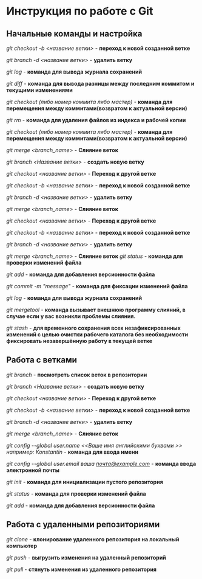 # Инструкция по работе с Git

## Начальные команды и настройка

*git checkout -b <название ветки>* - **переход к новой созданной ветке**

*git branch -d <название ветки>* - **удалить ветку**

*git log* - **команда для вывода журнала сохранений**

*git diff* - **команда для вывода разницы между последним коммитом и текущими изменениями**

*git checkout (либо номер коммита либо мастер)* - **команда для перемещения между коммитами(возвратом к актуальной версии)**

*git rm* - **команда для удаления файлов из индекса и рабочей копии**

*git checkout (либо номер коммита либо мастер)* - **команда для перемещения между 
коммитами(возвратом к актуальной версии)**


*git merge <branch_name>* - **Слияние веток**


*git branch <Название ветки>* - **создать новую ветку**

*git checkout <название ветки>* - **Переход к другой ветке**

*git checkout -b <название ветки>* - **переход к новой созданной ветке**

*git branch -d <название ветки>* - **удалить ветку**

*git merge <branch_name>* - **Слияние веток**


*git checkout <название ветки>* - **Переход к другой ветке**

*git checkout -b <название ветки>* - **переход к новой созданной ветке**

*git branch -d <название ветки>* - **удалить ветку**

*git merge <branch_name>* - **Слияние веток**
*git status* - **команда для проверки изменений файла**

*git add* - **команда для добавления версионности файла**

*git commit -m "message"* - **команда для фиксации изменений файла**

*git log* - **команда для вывода журнала сохранений**

*git mergetool* - **команда вызывает внешнюю программу слияний, в случае если у вас возникли проблемы слияния.**

*git stash* - **для временного сохранения всех незафиксированных изменений с целью очистки рабочего каталога без необходимости фиксировать незавершённую работу в текущей ветке**

## Работа с ветками

*git branch* - **посмотреть список веток в репозитории**

*git branch <Название ветки>* - **создать новую ветку**

*git checkout <название ветки>* - **Переход к другой ветке**

*git checkout -b <название ветки>* - **переход к новой созданной ветке**

*git branch -d <название ветки>* - **удалить ветку**

*git merge <branch_name>* - **Слияние веток**

*git config --global user.name <<Ваше имя английскими буквами >> например: Konstantin* - **команда для ввода имени**

*git config --global user.email ваша почта@example.com* - **команда ввода электронной почты**

*git init* - **команда для инициализации пустого репозитория**

*git status* - **команда для проверки изменений файла**

*git add* - **команда для добавления версионности файла**


## Работа с удаленными репозиториями

*git clone* - **клонирование удаленного репозитория на локальный компьютер**

*git push* - **выгрузить изменения на удаленный репозиторий**

*git pull* - **стянуть изменения из удаленного репозитория**